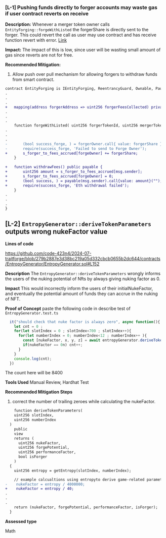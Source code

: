 ### [L-1] Pushing funds directly to forger accounts may waste gas if user contract reverts on receive

**Description:** 
Whenever a merger token owner calls `EntityForging::forgeWithListed` the forgerShare is directly sent to the forger. This could revert the call as user may use contract and has receive function revert with error. 
[Link](https://github.com/code-423n4/2024-07-traitforge/blob/279b2887e3d38bc219a05d332cbcb0655b2dc644/contracts/EntityForging/EntityForging.sol#L158)

**Impact:** 
The impact of this is low, since user will be wasting small amount of gas since reverts are not for free. 

**Recommended Mitigation:** 
1. Allow push over pull mechanism for allowing forgers to withdraw funds from smart contract. 
```diff
contract EntityForging is IEntityForging, ReentrancyGuard, Ownable, Pausable {
.
.
.
+   mapping(address forgerAddress => uint256 forgerFeesCollected) private s_forger_to_fees_accrued;
.
.
.
    function forgeWithListed( uint256 forgerTokenId, uint256 mergerTokenId){
.
.
.
-       (bool success_forge, ) = forgerOwner.call{ value: forgerShare }('');
-       require(success_forge, 'Failed to send to Forge Owner');      
+       s_forger_to_fees_accrued[forgeOwner] += forgerShare;   
    }
         
+   function withdrawFees() public payable {
+       uint256 amount = s_forger_to_fees_accrued[msg.sender]; 
+       s_forger_to_fees_accrued[forgeOwner] = 0; 
+       (bool success, ) = payable(msg.sender).call{value: amount}(""); 
+       require(success_forge, 'Eth withdrawal failed');
    }
.
.
.
}
``` 

## [L-2] `EntropyGenerator::deriveTokenParameters` outputs wrong nukeFactor value

**Lines of code**

https://github.com/code-423n4/2024-07-traitforge/blob/279b2887e3d38bc219a05d332cbcb0655b2dc644/contracts/EntropyGenerator/EntropyGenerator.sol#L152

**Description**
The `EntropyGenerator::deriveTokenParameters` wrongly informs the users of the nuking potential of Nfts by always giving nuking factor as 0. 

**Impact**
This would incorrectly inform the users of their initialNukeFactor, and eventually the potential amount of funds they can accrue in the nuking of NFT.

**Proof of Concept**
paste the following code in describe test of `EntropyGenerator.test.ts` 
```javascript
  it("should check that nuke factor is always zero", async function(){
    let cnt = 0 ;
    for(let slotIndex = 0 ; slotIndex<700 ; slotIndex++){
      for(let numberIndex = 0; numberIndex<12 ; numberIndex++ ){
        const [nukeFactor, x, y, z] = await entropyGenerator.deriveTokenParameters(slotIndex, numberIndex);
        if(nukeFactor == 0n) cnt++;   
      }
    }
    console.log(cnt); 
  })
```
The count here will be 8400

**Tools Used**
Manual Review, Hardhat Test

**Recommended Mitigation Steps**
1. correct the number of trailing zeroes while calculating the nukeFactor.
```diff
    function deriveTokenParameters(
    uint256 slotIndex,
    uint256 numberIndex
  )
    public
    view
    returns (
      uint256 nukeFactor,
      uint256 forgePotential,
      uint256 performanceFactor,
      bool isForger
    )
  {
    uint256 entropy = getEntropy(slotIndex, numberIndex);

    // example calcualtions using entropyto derive game-related parameters
-    nukeFactor = entropy / 4000000;
+    nukeFactor = entropy / 40; 
.
.
.
    return (nukeFactor, forgePotential, performanceFactor, isForger); 
  }
```
**Assessed type**

Math